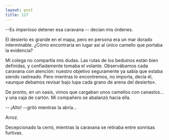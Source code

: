 ```yaml
---
layout: post
title: 127
---
```


--Es _imperioso_ detener esa caravana -- decían mis órdenes.

El desierto es grande en el mapa, pero en persona era un mar dorado interminable. ¿Cómo encontraría en lugar así al único camello que portaba la evidencia?

Mi colega no compartía mis dudas. Las rutas de los beduinos están bien definidas, y confiadamente tomaba el volante. Observábamos cada caravana con atención: nuestro objetivo seguramente ya sabía que estaba siendo rastreado. Pero mientras lo encontremos, no importa, decía él, «aunque debamos revisar bajo lupa cada grano de arena del desierto».

De pronto, en un oasis, vimos que cargaban unos camellos con canastos... y una caja de cartón. Mi compañero se abalanzó hacia ella.

-- ¡Alto! --gritó mientras la abría...

Arroz.

Decepcionado la cerró, mientras la caravana se retiraba entre sonrisas furtivas.
